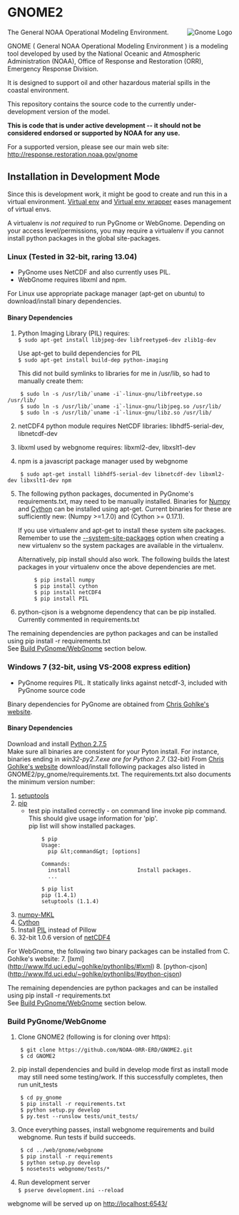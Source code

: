 # GNOME2 #

<img src="http://gnome.orr.noaa.gov/py_gnome_testdata/GnomeIcon128.png" alt="Gnome Logo" title="Gnome" align="right">

The General NOAA Operational Modeling Environment.

GNOME ( General NOAA Operational Modeling Environment ) is a modeling tool
developed by used by the National Oceanic and Atmospheric Administration (NOAA),
Office of Response and Restoration (ORR), Emergency Response Division.


It is designed to support oil and other hazardous material spills in the coastal environment.

This repository contains the source code to the currently under-development version of the model.

**This is code that is under active development -- it should not be considered endorsed or supported by NOAA for any use.**

For a supported version, please see our main web site:  
http://response.restoration.noaa.gov/gnome

## Installation in Development Mode ##

Since this is development work, it might be good to create and run this in a virtual environment.
[Virtual env](http://www.virtualenv.org/en/latest/) and 
[Virtual env wrapper](http://virtualenvwrapper.readthedocs.org/en/latest/) eases management of virtual envs.  

A virtualenv is *not required* to run PyGnome or WebGnome.
Depending on your access level/permissions, you may require a virtualenv if you cannot 
install python packages in the global site-packages. 

### Linux (Tested in 32-bit, raring 13.04) ###

- PyGnome uses NetCDF and also currently uses PIL. 
- WebGnome requires libxml and npm.

For Linux use appropriate package manager (apt-get on ubuntu) to download/install binary dependencies.

#### Binary Dependencies ####

1. Python Imaging Library (PIL) requires:  
    `$ sudo apt-get install libjpeg-dev libfreetype6-dev zlib1g-dev`
   
   Use apt-get to build dependencies for PIL  
    `$ sudo apt-get install build-dep python-imaging`

   This did not build symlinks to libraries for me in /usr/lib, so had to
   manually create them:  
```
    $ sudo ln -s /usr/lib/`uname -i`-linux-gnu/libfreetype.so /usr/lib/  
    $ sudo ln -s /usr/lib/`uname -i`-linux-gnu/libjpeg.so /usr/lib/  
    $ sudo ln -s /usr/lib/`uname -i`-linux-gnu/libz.so /usr/lib/  
```
    
2. netCDF4 python module requires NetCDF libraries: libhdf5-serial-dev, libnetcdf-dev

3. libxml used by webgnome requires: libxml2-dev, libxslt1-dev

4. npm is a javascript package manager used by webgnome

```
    $ sudo apt-get install libhdf5-serial-dev libnetcdf-dev libxml2-dev libxslt1-dev npm
```

5. The following python packages, documented in PyGnome's requirements.txt,
   may need to be manually installed. Binaries for 
   [Numpy](http://packages.ubuntu.com/raring/python/python-numpy) and 
   [Cython](http://packages.ubuntu.com/raring/python/cython) can be installed using apt-get. 
   Current binaries for these are sufficiently new: (Numpy >=1.7.0) and (Cython >= 0.17.1).  

   If you use virtualenv and apt-get to install these system site packages.
   Remember to use the [--system-site-packages](https://pypi.python.org/pypi/virtualenv)
   option when creating a new virtualenv so the system packages are available in the virtualenv.

   Alternatively, pip install should also work. 
   The following builds the latest packages in your virtualenv once the above dependencies are met.
   ```
        $ pip install numpy
        $ pip install cython
        $ pip install netCDF4
        $ pip install PIL
   ```

6. python-cjson is a webgnome dependency that can be pip installed. Currently commented in requirements.txt

The remaining dependencies are python packages and can be installed using pip install -r requirements.txt  
See [Build PyGnome/WebGnome](https://github.com/NOAA-ORR-ERD/GNOME2#build-pygnomewebgnome) section below.

### Windows 7 (32-bit, using VS-2008 express edition) ###

- PyGnome requires PIL. 
  It statically links against netcdf-3, included with PyGnome source code

Binary dependencies for PyGnome are obtained from
[Chris Gohlke's website](http://www.lfd.uci.edu/~gohlke/pythonlibs/).

#### Binary Dependencies ####

Download and install [Python 2.7.5](http://www.python.org/download/)  
Make sure all binaries are consistent for your Pyton install.
For instance, binaries ending in *win32-py2.7.exe are for Python 2.7.* (32-bit) 
From [Chris Gohlke's website](http://www.lfd.uci.edu/~gohlke/pythonlibs/) download/install 
following packages also listed in GNOME2/py_gnome/requirements.txt. The requirements.txt
also documents the minimum version number:  

1. [setuptools](http://www.lfd.uci.edu/~gohlke/pythonlibs/#setuptools)
2. [pip](http://www.lfd.uci.edu/~gohlke/pythonlibs/#pip)
   - test pip installed correctly - on command line invoke pip command.  
     This should give usage information for 'pip'.  
     pip list will show installed packages.  
     ```
         $ pip  
         Usage:  
           pip &lt;command&gt; [options]  
            
         Commands:  
           install                     Install packages.  
           ...  
           
         $ pip list  
         pip (1.4.1)  
         setuptools (1.1.4)  
     ```
3. [numpy-MKL](http://www.lfd.uci.edu/~gohlke/pythonlibs/#numpy)
4. [Cython](http://www.lfd.uci.edu/~gohlke/pythonlibs/#cython)
5. Install [PIL](http://www.pythonware.com/products/pil/) instead of Pillow
6. 32-bit 1.0.6 version of [netCDF4](http://www.lfd.uci.edu/~gohlke/pythonlibs/#netcdf4)

For WebGnome, the following two binary packages can be installed from C. Gohlke's website:
7. [lxml] (http://www.lfd.uci.edu/~gohlke/pythonlibs/#lxml)
8. [python-cjson] (http://www.lfd.uci.edu/~gohlke/pythonlibs/#python-cjson)

The remaining dependencies are python packages and can be installed using pip install -r requirements.txt  
See [Build PyGnome/WebGnome](https://github.com/NOAA-ORR-ERD/GNOME2#build-pygnomewebgnome) section below.

### Build PyGnome/WebGnome ###

1. Clone GNOME2 (following is for cloning over https):  
```
    $ git clone https://github.com/NOAA-ORR-ERD/GNOME2.git  
    $ cd GNOME2
```


2. pip install dependencies and build in develop mode first as install mode may still need some testing/work. If this successfully completes, then run unit_tests  
```
    $ cd py_gnome  
    $ pip install -r requirements.txt  
    $ python setup.py develop  
    $ py.test --runslow tests/unit_tests/  
```

3. Once everything passes, install webgnome requirements and build webgnome.  Run tests if build succeeds.  
```
    $ cd ../web/gnome/webgnome  
    $ pip install -r requirements  
    $ python setup.py develop  
    $ nosetests webgnome/tests/*  
```

4. Run development server  
    `$ pserve development.ini --reload`

webgnome will be served up on [http://localhost:6543/](http://localhost:6543/)
